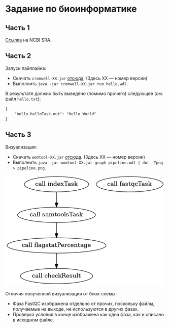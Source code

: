 # Задание по биоинформатике

## Часть 1

[Ссылка](https://www.ncbi.nlm.nih.gov/sra/SRX12633924[accn]) на NCBI SRA.

## Часть 2

Запуск пайплайна:
* Скачать `cromwell-XX.jar` [отсюда](https://github.com/broadinstitute/cromwell/releases/latest). (Здесь XX — номер версии)
* Выполнить `java -jar cromwell-XX.jar run hello.wdl`.

В результате должно быть выведено (помимо прочего) следующее (см. файл `hello.txt`):
```
{
    "hello.helloTask.out": "Hello World"
}
```

## Часть 3

Визуализация:
* Скачать `womtool-XX.jar` [отсюда](https://github.com/broadinstitute/cromwell/releases/latest). (Здесь XX — номер версии)
* Выполнить `java -jar womtool-XX.jar graph pipeline.wdl | dot -Tpng > pipeline.png`.

![image](https://github.com/shiftuya/Bioinformatics/blob/master/pipeline.png)

Отличия полученной визуализации от блок-схемы:
* Фаза FastQC изображена отдельно от прочих, поскольку файлы, получаемые на выходе, не используются в других фазах.
* Проверка условия в конце изображена как одна фаза, как и описано в исходном файле.
